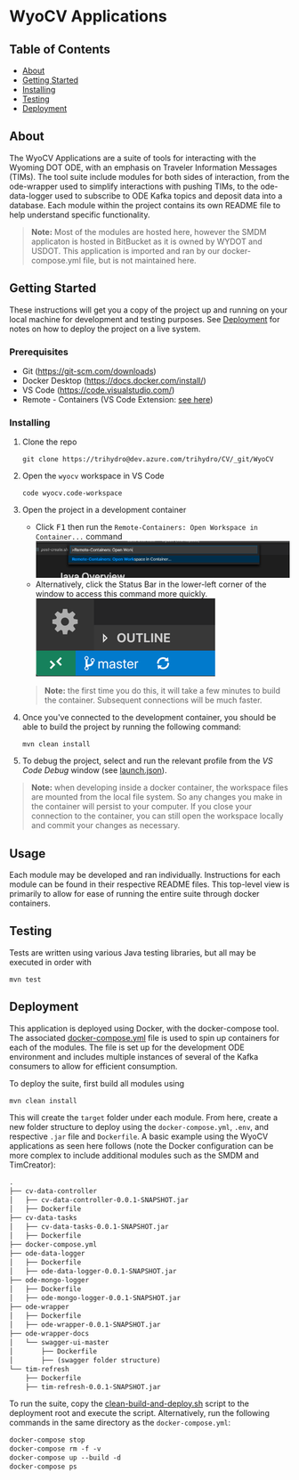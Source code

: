 # WyoCV Applications

## Table of Contents

- [About](#about)
- [Getting Started](#getting-started)
- [Installing](#installing)
- [Testing](#testing)
- [Deployment](#deployment)

## About

The WyoCV Applications are a suite of tools for interacting with the Wyoming DOT ODE, with an emphasis on Traveler Information Messages (TIMs). The tool suite include modules for both sides of interaction, from the ode-wrapper used to simplify interactions with pushing TIMs, to the ode-data-logger used to subscribe to ODE Kafka topics and deposit data into a database. Each module within the project contains its own README file to help understand specific functionality.
> __Note:__ Most of the modules are hosted here, however the SMDM applicaton is hosted in BitBucket as it is owned by WYDOT and USDOT. This application is imported and ran by our docker-compose.yml file, but is not maintained here.

## Getting Started

These instructions will get you a copy of the project up and running on your local machine for development and testing purposes. See [Deployment](#deployment) for notes on how to deploy the project on a live system.

### Prerequisites

- Git (https://git-scm.com/downloads)
- Docker Desktop (https://docs.docker.com/install/)
- VS Code (https://code.visualstudio.com/)
- Remote - Containers (VS Code Extension: [see here](https://marketplace.visualstudio.com/items?itemName=ms-vscode-remote.remote-containers))

### Installing

1. Clone the repo

   ```
   git clone https://trihydro@dev.azure.com/trihydro/CV/_git/WyoCV
   ```

2. Open the `wyocv` workspace in VS Code

    ```
    code wyocv.code-workspace
    ```

3. Open the project in a development container
    - Click <kbd>F1</kbd> then run the `Remote-Containers: Open Workspace in Container...` command
    ![command](/images/open-in-remote-container.png)
    - Alternatively, click the Status Bar in the lower-left corner of the window to access this command more quickly.
    ![quick actions](/images/remote-dev-status-bar.png)

    > __Note:__ the first time you do this, it will take a few minutes to build the container. Subsequent connections will be much faster.

4. Once you've connected to the development container, you should be able to build the project by running the following command:
    ```
    mvn clean install
    ```
5. To debug the project, select and run the relevant profile from the _VS Code Debug_ window (see [launch.json](./.vscode/launch.json)).

> __Note:__ when developing inside a docker container, the workspace files are mounted from the local file system. So any changes you make in the container will persist to your computer. If you close your connection to the container, you can still open the workspace locally and commit your changes as necessary.

## Usage 

Each module may be developed and ran individually. Instructions for each module can be found in their respective README files. This top-level view is primarily to allow for ease of running the entire suite through docker containers. 

## Testing

Tests are written using various Java testing libraries, but all may be executed in order with

```
mvn test
```

## Deployment

This application is deployed using Docker, with the docker-compose tool. The associated [docker-compose.yml](./docker-compose.yml) file is used to spin up containers for each of the modules. The file is set up for the development ODE environment and includes multiple instances of several of the Kafka consumers to allow for efficient consumption.

To deploy the suite, first build all modules using 
```
mvn clean install
```
This will create the `target` folder under each module. From here, create a new folder structure to deploy using the `docker-compose.yml`, `.env`, and respective `.jar` file and `Dockerfile`. A basic example using the WyoCV applications as seen here follows (note the Docker configuration can be more complex to include additional modules such as the SMDM and TimCreator):

```
.
├── cv-data-controller
│   ├── cv-data-controller-0.0.1-SNAPSHOT.jar
│   ├── Dockerfile
├── cv-data-tasks
│   ├── cv-data-tasks-0.0.1-SNAPSHOT.jar
│   ├── Dockerfile
├── docker-compose.yml
├── ode-data-logger
│   ├── Dockerfile
│   ├── ode-data-logger-0.0.1-SNAPSHOT.jar
├── ode-mongo-logger
│   ├── Dockerfile
│   ├── ode-mongo-logger-0.0.1-SNAPSHOT.jar
├── ode-wrapper
│   ├── Dockerfile
│   ├── ode-wrapper-0.0.1-SNAPSHOT.jar
├── ode-wrapper-docs
│   └── swagger-ui-master
│       ├── Dockerfile
│       ├── (swagger folder structure)
└── tim-refresh
    ├── Dockerfile   
    ├── tim-refresh-0.0.1-SNAPSHOT.jar

```

To run the suite, copy the [clean-build-and-deploy.sh](./docker-scripts/clean-build-and-deploy.sh) script to the deployment root and execute the script. Alternatively, run the following commands in the same directory as the `docker-compose.yml`:
```
docker-compose stop
docker-compose rm -f -v
docker-compose up --build -d
docker-compose ps
```